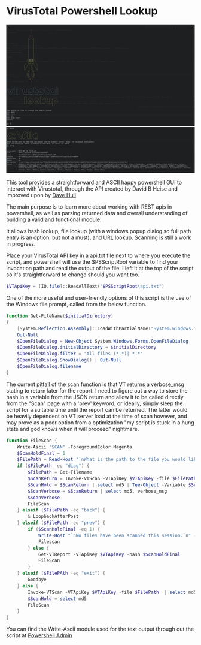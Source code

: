 # VirusTotal Powershell Lookup
![Interface](/readme/gui.png)
![Example Lookup](/readme/use.PNG)

This tool provides a straightforward and ASCII happy powershell GUI to interact with Virustotal, through the API created by David B Heise and improved upon by [Dave Hull](https://github.com/davehull/VirusTotalShell)

The main purpose is to learn more about working with REST apis in powershell, as well as parsing returned data and overall understanding of building a valid and functional module.

It allows hash lookup, file lookup (with a windows popup dialog so full path entry is an option, but not a must), and URL lookup. Scanning is still a work in progress.

Place your VirusTotal API key in a api.txt file next to where you execute the script, and powershell will use the $PSScriptRoot variable to find your invocation path and read the output of the file. I left it at the top of the script so it's straightforward to change should you want too.
```powershell
$VTApiKey = [IO.file]::ReadAllText("$PSScriptRoot\api.txt")
```

One of the more useful and user-friendly options of this script is the use of the Windows file prompt, called from the below function.
```powershell
function Get-FileName($initialDirectory)
{   
    [System.Reflection.Assembly]::LoadWithPartialName("System.windows.forms") |
    Out-Null
    $OpenFileDialog = New-Object System.Windows.Forms.OpenFileDialog
    $OpenFileDialog.initialDirectory = $initialDirectory
    $OpenFileDialog.filter = "All files (*.*)| *.*"
    $OpenFileDialog.ShowDialog() | Out-Null
    $OpenFileDialog.filename
}
```

The current pitfall of the scan function is that VT returns a verbose_msg stating to return later for the report. I need to figure out a way to store the hash in a variable from the JSON return and allow it to be called directly from the "Scan" page with a 'prev' keyword, or ideally, simply sleep the script for a suitable time until the report can be returned. The latter would be heavily dependent on VT server load at the time of scan however, and may prove as a poor option from a optimization "my script is stuck in a hung state and god knows when it will proceed" nightmare.
```powershell
function FileScan {
    Write-Ascii "SCAN" -ForegroundColor Magenta
    $ScanHoldFinal = 1
    $FilePath = Read-Host "`nWhat is the path to the file you would like to scan? (Enter 'diag' for a popout dialog box, or 'prev' to grab a report on a previous scan)`n'prev' is currently not holding the last MD5 value correctly, but you can use the hash search for the report`nYou can also type 'back' to return to the menu, or 'exit' to leave.`n["
    if ($FilePath -eq "diag") {
        $FilePath = Get-Filename
        $ScanReturn = Invoke-VTScan -VTApiKey $VTApiKey -file $FilePath
        $ScanHold = $ScanReturn | select md5 | Tee-Object -Variable $ScanHoldFinal
        $ScanVerbose = $ScanReturn | select md5, verbose_msg
        $ScanVerbose
        FileScan
    } elseif ($FilePath -eq "back") {
        & LoopbackAfterPost
    } elseif ($FilePath -eq "prev") {
        if ($ScanHoldFinal -eq 1) {
            Write-Host "`nNo files have been scanned this session.`n" -ForegroundColor Red
            Filescan
        } else {
            Get-VTReport -VTApiKey $VTApiKey -hash $ScanHoldFinal
            FileScan
        }
    } elseif ($FilePAth -eq "exit") {
        Goodbye
    } else {
        Invoke-VTScan -VTApiKey $VTApiKey -file $FilePath  | select md5, sha1, sha256, verbose_msg, permalink
        $ScanHold = select md5
        FileScan
    }
}
```

You can find the Write-Ascii module used for the text output through out the script at [Powershell Admin](https://www.powershelladmin.com/wiki/Ascii_art_characters_powershell_script)
